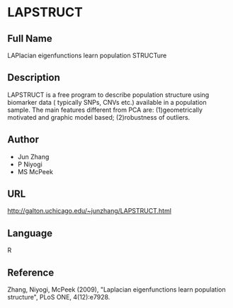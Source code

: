# LAPSTRUCT

## Full Name
LAPlacian eigenfunctions learn population STRUCTure

## Description
LAPSTRUCT is a free program to describe population structure using biomarker data ( typically SNPs, CNVs etc.) available in a population sample. The main features different from PCA are: (1)geometrically motivated and graphic model based; (2)robustness of outliers.

## Author
* Jun Zhang
* P Niyogi
* MS McPeek

## URL
http://galton.uchicago.edu/~junzhang/LAPSTRUCT.html

## Language
R

## Reference
Zhang, Niyogi, McPeek (2009), "Laplacian eigenfunctions learn population structure", PLoS ONE, 4(12):e7928.